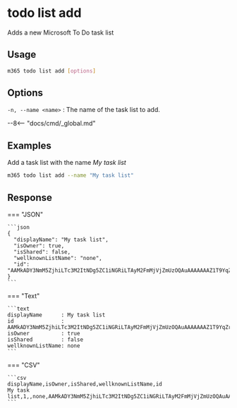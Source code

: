 # todo list add

Adds a new Microsoft To Do task list

## Usage

```sh
m365 todo list add [options]
```

## Options

`-n, --name <name>`
: The name of the task list to add.

--8<-- "docs/cmd/_global.md"

## Examples

Add a task list with the name _My task list_

```sh
m365 todo list add --name "My task list"
```

## Response

=== "JSON"

    ```json
    {
      "displayName": "My task list",
      "isOwner": true,
      "isShared": false,
      "wellknownListName": "none",
      "id": "AAMkADY3NmM5ZjhiLTc3M2ItNDg5ZC1iNGRiLTAyM2FmMjVjZmUzOQAuAAAAAAAZ1T9YqZrvS66KkevskFAXAQBEMhhN5VK7RaaKpIc1KhMKAAAZ3e1AAAA="
    }
    ```

=== "Text"

    ```text
    displayName      : My task list
    id               : AAMkADY3NmM5ZjhiLTc3M2ItNDg5ZC1iNGRiLTAyM2FmMjVjZmUzOQAuAAAAAAAZ1T9YqZrvS66KkevskFAXAQBEMhhN5VK7RaaKpIc1KhMKAAAZ3e1AAAA=
    isOwner          : true
    isShared         : false
    wellknownListName: none
    ```
    
=== "CSV"

    ```csv
    displayName,isOwner,isShared,wellknownListName,id
    My task list,1,,none,AAMkADY3NmM5ZjhiLTc3M2ItNDg5ZC1iNGRiLTAyM2FmMjVjZmUzOQAuAAAAAAAZ1T9YqZrvS66KkevskFAXAQBEMhhN5VK7RaaKpIc1KhMKAAAZ3e1AAAA=
    ```
